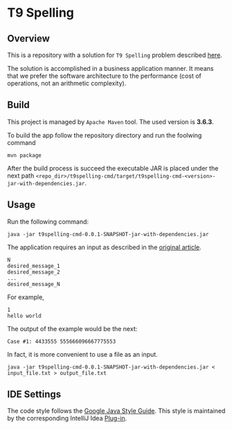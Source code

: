 # T9 Spelling

## Overview

This is a repository with a solution for `T9 Spelling` problem described [here](https://code.google.com/codejam/contest/dashboard?c=351101#s=p2).

The solution is accomplished in a business application manner. It means that we prefer the software architecture to the performance (cost of operations, not an arithmetic complexity).

## Build

This project is managed by `Apache Maven` tool.
The used version is __3.6.3__.

To build the app follow the repository directory and run the foolwing command
```
mvn package
```

After the build process is succeed the executable JAR is placed under the next path `<repo_dir>/t9spelling-cmd/target/t9spelling-cmd-<version>-jar-with-dependencies.jar`.

## Usage

Run the following command:
```
java -jar t9spelling-cmd-0.0.1-SNAPSHOT-jar-with-dependencies.jar 
```

The application requires an input as described in the [original article](https://code.google.com/codejam/contest/dashboard?c=351101#s=p2).
```
N
desired_message_1
desired_message_2
...
desired_message_N
```

For example,
```
1
hello world
```

The output of the example would be the next:
```
Case #1: 4433555 555666096667775553
```

In fact, it is more convenient to use a file as an input.
```
java -jar t9spelling-cmd-0.0.1-SNAPSHOT-jar-with-dependencies.jar < input_file.txt > output_file.txt
```

## IDE Settings

The code style follows the [Google Java Style Guide](https://google.github.io/styleguide/javaguide.html).
This style is maintained by the corresponding IntelliJ Idea [Plug-in](https://github.com/google/google-java-format).

